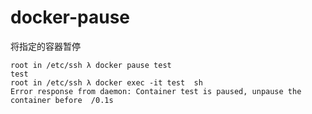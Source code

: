 # docker-pause

将指定的容器暂停

```
root in /etc/ssh λ docker pause test
test    
root in /etc/ssh λ docker exec -it test  sh
Error response from daemon: Container test is paused, unpause the container before  /0.1s
```

